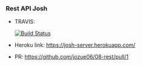 ### Rest API Josh


* TRAVIS:

    [![Build Status](https://travis-ci.com/jozue06/08-rest.svg?branch=josh)](https://travis-ci.com/jozue06/08-rest)


* Heroku link: https://josh-server.herokuapp.com/

* PR: https://github.com/jozue06/08-rest/pull/1


